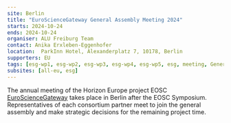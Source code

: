 ```yaml
---
site: Berlin
title: "EuroScienceGateway General Assembly Meeting 2024"
starts: 2024-10-24
ends: 2024-10-24
organiser: ALU Freiburg Team
contact: Anika Erxleben-Eggenhofer
location:  ParkInn Hotel, Alexanderplatz 7, 10178, Berlin
supporters: EU
tags: [esg-wp1, esg-wp2, esg-wp3, esg-wp4, esg-wp5, esg, meeting, GeneralAssembly]
subsites: [all-eu, esg]
---
```


The annual meeting of the Horizon Europe project EOSC [EuroScienceGateway](https://eurosciencegateway.eu) takes place in Berlin after the EOSC Symposium.
Representatives of each consortium partner meet to join the general assembly and make strategic decisions for the remaining project time.
